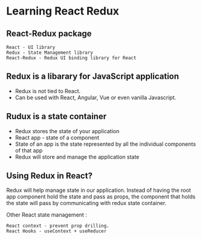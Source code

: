 # Learning React Redux

## React-Redux package

    React - UI library
    Redux - State Management library
    React-Redux - Redux UI binding library for React

## Redux is a libarary for JavaScript application

- Redux is not tied to React.
- Can be used with React, Angular, Vue or even vanilla Javascript.

## Rudux is a state container

- Redux stores the state of your application
- React app - state of a component
- State of an app is the state represented by all the individual components of that app
- Redux will store and manage the application state

## Using Redux in React?

Redux will help manage state in our application. Instead of having the root app component hold the state and pass as props, the component that holds the state will pass by communicating with redux state container.

Other React state management :

    React context - prevent prop drilling.
    React Hooks - useContext + useReducer

